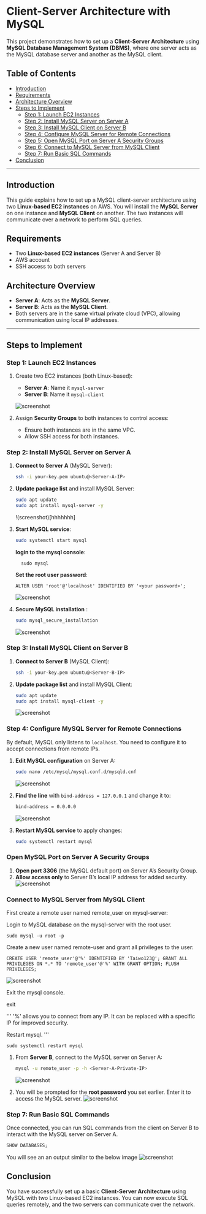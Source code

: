 # Client-Server Architecture with MySQL

This project demonstrates how to set up a **Client-Server Architecture** using **MySQL Database Management System (DBMS)**, where one server acts as the MySQL database server and another as the MySQL client.

## Table of Contents
- [Introduction](#introduction)
- [Requirements](#requirements)
- [Architecture Overview](#architecture-overview)
- [Steps to Implement](#steps-to-implement)
  - [Step 1: Launch EC2 Instances](#step-1-launch-ec2-instances)
  - [Step 2: Install MySQL Server on Server A](#step-2-install-mysql-server-on-server-a)
  - [Step 3: Install MySQL Client on Server B](#step-3-install-mysql-client-on-server-b)
  - [Step 4: Configure MySQL Server for Remote Connections](#step-4-configure-mysql-server-for-remote-connections)
  - [Step 5: Open MySQL Port on Server A Security Groups](#step-5-open-mysql-port-on-server-a-security-groups)
  - [Step 6: Connect to MySQL Server from MySQL Client](#step-6-connect-to-mysql-server-from-mysql-client)
  - [Step 7: Run Basic SQL Commands](#step-7-run-basic-sql-commands)
- [Conclusion](#conclusion)

---

## Introduction
This guide explains how to set up a MySQL client-server architecture using two **Linux-based EC2 instances** on AWS. You will install the **MySQL Server** on one instance and **MySQL Client** on another. The two instances will communicate over a network to perform SQL queries.

## Requirements
- Two **Linux-based EC2 instances** (Server A and Server B)
- AWS account
- SSH access to both servers

## Architecture Overview
- **Server A**: Acts as the **MySQL Server**.
- **Server B**: Acts as the **MySQL Client**.
- Both servers are in the same virtual private cloud (VPC), allowing communication using local IP addresses.

---

## Steps to Implement

### Step 1: Launch EC2 Instances
1. Create two EC2 instances (both Linux-based):
   - **Server A**: Name it `mysql-server`
   - **Server B**: Name it `mysql-client`

   ![screenshot](https://github.com/Prince-Tee/stegHub_Client-Server/blob/main/screenshots%20from%20my%20local%20env/launching%20myserver%20and%20myclient%20on%20ec2.PNG)

2. Assign **Security Groups** to both instances to control access:
   - Ensure both instances are in the same VPC.
   - Allow SSH access for both instances.

### Step 2: Install MySQL Server on Server A
1. **Connect to Server A** (MySQL Server):
   ```bash
   ssh -i your-key.pem ubuntu@<Server-A-IP>
   ```

2. **Update package list** and install MySQL Server:
   ```bash
   sudo apt update
   sudo apt install mysql-server -y
   ```
   !(screenshot)[hhhhhhh]
3. **Start MySQL service**:
   ```bash
   sudo systemctl start mysql
    ```
    **login to the mysql console**:
   ```
     sudo mysql
   ```
   **Set the root user password**:
    ```
    ALTER USER 'root'@'localhost' IDENTIFIED BY '<your password>';
    ```
     ![screenshot](https://github.com/Prince-Tee/stegHub_Client-Server/blob/main/screenshots%20from%20my%20local%20env/sudo%20sql_setting%20password.PNG)

4. **Secure MySQL installation** :
   ```bash
   sudo mysql_secure_installation
   ```
   ![screenshot](https://github.com/Prince-Tee/stegHub_Client-Server/blob/main/screenshots%20from%20my%20local%20env/mysql%20installation.PNG)

### Step 3: Install MySQL Client on Server B
1. **Connect to Server B** (MySQL Client):
   ```bash
   ssh -i your-key.pem ubuntu@<Server-B-IP>
   ```
   

2. **Update package list** and install MySQL Client:
   ```bash
   sudo apt update
   sudo apt install mysql-client -y
   ```
   ![screenshot](https://github.com/Prince-Tee/stegHub_Client-Server/blob/main/screenshots%20from%20my%20local%20env/mysql%20installed%20for%20mysql%20client.PNG)

### Step 4: Configure MySQL Server for Remote Connections
By default, MySQL only listens to `localhost`. You need to configure it to accept connections from remote IPs.

1. **Edit MySQL configuration** on Server A:
   ```bash
   sudo nano /etc/mysql/mysql.conf.d/mysqld.cnf
   ```
   ![screenshot](https://github.com/Prince-Tee/stegHub_Client-Server/blob/main/screenshots%20from%20my%20local%20env/nano%20into%20the%20sql%20config%20to%20chage%20the%20bind%20address.PNG)

2. **Find the line** with `bind-address = 127.0.0.1` and change it to:
   ```bash
   bind-address = 0.0.0.0
   ```
   ![screenshot](https://github.com/Prince-Tee/stegHub_Client-Server/blob/main/screenshots%20from%20my%20local%20env/bind%20address%20changed.PNG)

3. **Restart MySQL service** to apply changes:
   ```bash
   sudo systemctl restart mysql
   ```

### Open MySQL Port on Server A Security Groups
1. **Open port 3306** (the MySQL default port) on Server A’s Security Group. 
2. **Allow access only** to Server B’s local IP address for added security.
![screenshot](https://github.com/Prince-Tee/stegHub_Client-Server/blob/main/screenshots%20from%20my%20local%20env/configure%20private%20ip%20of%20mysql%20client%20in%20inbound%20rule%20of%20mysql%20server.PNG)

### Connect to MySQL Server from MySQL Client
First create a remote user named remote_user on mysql-server:

Login to MySQL database on the mysql-server with the root user.
```
sudo mysql -u root -p
```
Create a new user named remote-user and grant all privileges to the user:
```
CREATE USER 'remote_user'@'%' IDENTIFIED BY 'Taiwo123@'; GRANT ALL PRIVILEGES ON *.* TO 'remote_user'@'%' WITH GRANT OPTION; FLUSH PRIVILEGES;
```
![screenshot](https://github.com/Prince-Tee/stegHub_Client-Server/blob/main/screenshots%20from%20my%20local%20env/creating%20a%20remote%20user%20with%20priviledges.PNG)

Exit the mysql console.

exit

'''
'%' allows you to connect from any IP. It can be replaced with a specific IP for improved security.

Restart mysql.
'''
```
sudo systemctl restart mysql
```

1. From **Server B**, connect to the MySQL server on Server A:
   ```bash
   mysql -u remote_user -p -h <Server-A-Private-IP>
   ```
   ![screenshot](https://github.com/Prince-Tee/stegHub_Client-Server/blob/main/screenshots%20from%20my%20local%20env/connecting%20to%20mysql%20server%20from%20mysql%20client.PNG)

2. You will be prompted for the **root password** you set earlier. Enter it to access the MySQL server.
   ![screenshot](https://github.com/Prince-Tee/stegHub_Client-Server/blob/main/screenshots%20from%20my%20local%20env/connecting%20to%20mysql%20server%20from%20mysql%20client.PNG)

### Step 7: Run Basic SQL Commands
Once connected, you can run SQL commands from the client on Server B to interact with the MySQL server on Server A.


```sql
SHOW DATABASES;
```
You will see an an output similar to the below image
 ![screenshot](https://github.com/Prince-Tee/stegHub_Client-Server/blob/main/screenshots%20from%20my%20local%20env/SHOW%20DATABASES%3B.PNG)


## Conclusion
You have successfully set up a basic **Client-Server Architecture** using MySQL with two Linux-based EC2 instances. You can now execute SQL queries remotely, and the two servers can communicate over the network.